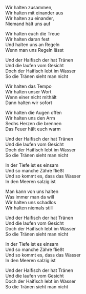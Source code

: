 Wir halten zusammen,  
Wir halten mit einander aus  
Wir halten zu einander,  
Niemand hält uns auf  
  
Wir halten euch die Treue  
Wir halten daran fest  
Und halten uns an Regeln  
Wenn man uns Regeln lässt  
  
Und der Haifisch der hat Tränen  
Und die laufen vom Gesicht  
Doch der Haifisch lebt im Wasser  
So die Tränen sieht man nicht  
  
Wir halten das Tempo  
Wir halten unser Wort  
Wenn einer nicht mithält  
Dann halten wir sofort  
  
Wir halten die Augen offen  
Wir halten uns den Arm  
Sechs Herzen die brennen  
Das Feuer hält euch warm  
  
Und der Haifisch der hat Tränen  
Und die laufen vom Gesicht  
Doch der Haifisch lebt im Wasser  
So die Tränen sieht man nicht  
  
In der Tiefe ist es einsam  
Und so manche Zähre fließt  
Und so kommt es, dass das Wasser  
In den Meeren salzig ist  
  
Man kann von uns halten  
Was immer man da will  
Wir halten uns schadlos  
Wir halten niemals still  
  
Und der Haifisch der hat Tränen  
Und die laufen vom Gesicht  
Doch der Haifisch lebt im Wasser  
So die Tränen sieht man nicht  
  
In der Tiefe ist es einsam  
Und so manche Zähre fließt  
Und so kommt es, dass das Wasser  
In den Meeren salzig ist  
  
Und der Haifisch der hat Tränen  
Und die laufen vom Gesicht  
Doch der Haifisch lebt im Wasser  
So die Tränen sieht man nicht
